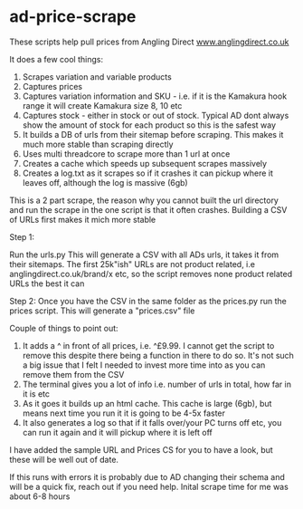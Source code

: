 # ad-price-scrape
These scripts help pull prices from Angling Direct www.anglingdirect.co.uk

It does a few cool things:

1. Scrapes variation and variable products
2. Captures prices
3. Captures variation information and SKU - i.e. if it is the Kamakura hook range it will create Kamakura size 8, 10 etc
4. Captures stock - either in stock or out of stock. Typical AD dont always show the amount of stock for each product so this is the safest way
5. It builds a DB of urls from their sitemap before scraping. This makes it much more stable than scraping directly
6. Uses multi threadcore to scrape more than 1 url at once
7. Creates a cache which speeds up subsequent scrapes massively
8. Creates a log.txt as it scrapes so if it crashes it can pickup where it leaves off, although the log is massive (6gb)


This is a 2 part scrape, the reason why you cannot built the url directory and run the scrape in the one script is that it often crashes. Building a CSV of URLs first makes it mich more stable

Step 1:

Run the urls.py This will generate a CSV with all ADs urls, it takes it from their sitemaps. The first 25k"ish" URLs are not product related, i.e anglingdirect.co.uk/brand/x etc, so the script removes none product related URLs the best it can

Step 2:
Once you have the CSV in the same folder as the prices.py run the prices script. This will generate a "prices.csv" file

Couple of things to point out:
1. It adds a ^ in front of all prices, i.e. ^£9.99. I cannot get the script to remove this despite there being a function in there to do so. It's not such a big issue that I felt I needed to invest more time into as you can remove them from the CSV
2. The terminal gives you a lot of info i.e. number of urls in total, how far in it is etc
3. As it goes it builds up an html cache. This cache is large (6gb), but means next time you run it it is going to be 4-5x faster
4. It also generates a log so that if it falls over/your PC turns off etc, you can run it again and it will pickup where it is left off

I have added the sample URL and Prices CS for you to have a look, but these will be well out of date.

If this runs with errors it is probably due to AD changing their schema and will be a quick fix, reach out if you need help. Inital scrape time for me was about 6-8 hours
